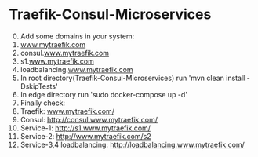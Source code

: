 # Traefik-Consul-Microservices
0. Add some domains in your system:
1. www.mytraefik.com
2. consul.www.mytraefik.com
3. s1.www.mytraefik.com
4. loadbalancing.www.mytraefik.com
5. In root directory(Traefik-Consul-Microservices) run 'mvn clean install -DskipTests'
6. In edge directory run 'sudo docker-compose up -d'
7. Finally check:
8. Traefik: www.mytraefik.com/
9. Consul: http://consul.www.mytraefik.com/
10. Service-1: http://s1.www.mytraefik.com/
11. Service-2: http://www.mytraefik.com/s2
12. Service-3,4 loadbalancing: http://loadbalancing.www.mytraefik.com/



